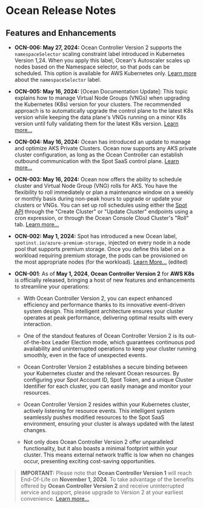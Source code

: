 # Ocean Release Notes

## Features and Enhancements


* **OCN-006: May 27, 2024:** 
Ocean Controller Version 2 supports the `namespaceSelector` scaling constraint label introduced in Kubernetes Version 1,24. When you apply this label, Ocean's Autoscaler scales up nodes based on the Namespace selector, so that pods can be scheduled. This option is available for AWS Kubernetes only.
[Learn more](https://kubernetes.io/docs/concepts/scheduling-eviction/assign-pod-node/#namespace-selector) about the `namespaceSelector` label.

* **OCN-005: May 16, 2024:** [Ocean Documentation Update]: 
This topic explains how to manage Virtual Node Groups (VNGs) when upgrading the Kubernetes (K8s) version for your clusters. The recommended approach is to automatically upgrade the control plane to the latest K8s version while keeping the data plane's VNGs running on a minor K8s version until fully validating them for the latest K8s version.
[Learn more…](https://docs.spot.io/ocean/tips-and-best-practices/vng-minor-versions?id=configure-a-minor-k8s-version-for-a-virtual-node-group)

* **OCN-004: May 16, 2024:** 
Ocean has introduced an update to manage and optimize AKS Private Clusters. Ocean now supports any AKS private cluster configuration, as long as the Ocean Controller can establish outbound communication with the Spot SaaS control plane.
[Learn more…](https://docs.spot.io/ocean/getting-started/aks/?id=what-to-do-about-aks-private-clusters)

* **OCN-003: May 16, 2024:** 
Ocean now offers the ability to schedule cluster and Virtual Node Group (VNG) rolls for AKS. You have the flexibility to roll immediately or plan a maintenance window on a weekly or monthly basis during non-peak hours to upgrade or update your clusters or VNGs. You can set up roll schedules using either the [Spot API](https://docs.spot.io/api/#tag/Ocean-AKS/operation/oceanAKSClusterUpdate) through the "Create Cluster" or "Update Cluster" endpoints using a cron expression, or through the Ocean Console Cloud Cluster's "Roll" tab.
[Learn more...](https://docs.spot.io/ocean/features/roll?id=rolls)

* **OCN-002: May 1, 2024:**
Spot has introduced a new Ocean label, `spotinst.io/azure-premium-storage,` injected on every node in a node pool that supports premium storage. Once you define this label on a workload requiring premium storage, the pods can be provisioned on the most appropriate nodes (for the workload). [Learn More...](https://docs.spot.io/ocean/features/labels-and-taints) (edited)

* **OCN-001**: As of **May 1, 2024**, **Ocean Controller Version 2** for **AWS K8s** is officially released, bringing a host of new features and enhancements to streamline your operations:
  *  With Ocean Controller Version 2, you can expect enhanced efficiency and performance thanks to its innovative event-driven system design. This intelligent architecture ensures your cluster operates at peak performance, delivering optimal results with every interaction.

  *  One of the standout features of Ocean Controller Version 2 is its out-of-the-box Leader Election mode, which guarantees continuous pod availability and uninterrupted operations to keep your cluster running smoothly, even in the face of unexpected events.

  *  Ocean Controller Version 2 establishes a secure binding between your Kubernetes cluster and the relevant Ocean resources. By configuring your Spot Account ID, Spot Token, and a unique Cluster Identifier for each cluster, you can easily manage and monitor your resources.

  *  Ocean Controller Version 2 resides within your Kubernetes cluster, actively listening for resource events. This intelligent system seamlessly pushes modified resources to the Spot SaaS environment, ensuring your cluster is always updated with the latest changes.

  *  Not only does Ocean Controller Version 2 offer unparalleled functionality, but it also boasts a minimal footprint within your cluster. This means external network traffic is low when no changes occur, presenting exciting cost-saving opportunities. 

>**IMPORTANT:** Please note that **Ocean Controller Version 1** will reach End-Of-Life on **November 1, 2024**. To take advantage of the benefits offered by **Ocean Controller Version 2** and receive uninterrupted service and support, please upgrade to Version 2 at your earliest convenience.
[Learn more...](https://docs.spot.io/ocean/tutorials/ocean-controller-v2/)























